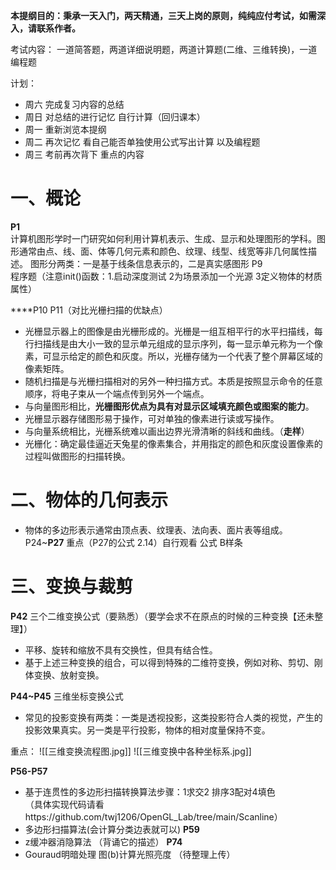 **本提纲目的：秉承一天入门，两天精通，三天上岗的原则，纯纯应付考试，如需深入，请联系作者。**

考试内容：
一道简答题，两道详细说明题，两道计算题(二维、三维转换)，一道编程题

计划：
- 周六  完成复习内容的总结
- 周日 对总结的进行记忆  自行计算（回归课本）
- 周一 重新浏览本提纲
- 周二 再次记忆 看自己能否单独使用公式写出计算  以及编程题
- 周三 考前再次背下 重点的内容   

# 一、概论

**P1**  
计算机图形学时一门研究如何利用计算机表示、生成、显示和处理图形的学科。图形通常由点、线、面、体等几何元素和颜色、纹理、线型、线宽等非几何属性描述。
图形分两类：一是基于线条信息表示的，二是真实感图形
P9  
程序题（注意init()函数：1.启动深度测试 2为场景添加一个光源 3定义物体的材质属性）

****P10  P11（对比光栅扫描的优缺点）

- 光栅显示器上的图像是由光栅形成的。光栅是一组互相平行的水平扫描线，每行扫描线是由大小一致的显示单元组成的显示序列，每一显示单元称为一个像素，可显示给定的颜色和灰度。所以，光栅存储为一个代表了整个屏幕区域的像素矩阵。
- 随机扫描是与光栅扫描相对的另外一种扫描方式。本质是按照显示命令的任意顺序，将电子束从一个端点传到另外一个端点。
- 与向量图形相比，**光栅图形优点为具有对显示区域填充颜色或图案的能力**。
- 光栅显示器存储图形易于操作，可对单独的像素进行读或写操作。
- 与向量系统相比，光栅系统难以画出边界光滑清晰的斜线和曲线。（**走样**）
- 光栅化：确定最佳逼近天兔星的像素集合，并用指定的颜色和灰度设置像素的过程叫做图形的扫描转换。

# 二、物体的几何表示

- 物体的多边形表示通常由顶点表、纹理表、法向表、面片表等组成。
P24~**P27** 重点（P27的公式 2.14）自行观看 公式 B样条

# 三、变换与裁剪

**P42**  三个二维变换公式（要熟悉）（要学会求不在原点的时候的三种变换【还未整理】）
- 平移、旋转和缩放不具有交换性，但具有结合性。
- 基于上述三种变换的组合，可以得到特殊的二维符变换，例如对称、剪切、刚体变换、放射变换。

**P44~P45**  三维坐标变换公式
- 常见的投影变换有两类：一类是透视投影，这类投影符合人类的视觉，产生的投影效果真实。另一类是平行投影，物体的相对度量保持不变。

重点：
![[三维变换流程图.jpg]]
![[三维变换中各种坐标系.jpg]]


**P56-P57** 
- 基于连贯性的多边形扫描转换算法步骤：1求交2 排序3配对4填色  
（具体实现代码请看https://github.com/twj1206/OpenGL_Lab/tree/main/Scanline）
- 多边形扫描算法(会计算分类边表就可以)
**P59**
- z缓冲器消隐算法  （背诵它的描述）
**P74**
- Gouraud明暗处理  图(b)计算光照亮度 （待整理上传）


